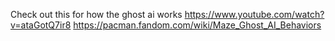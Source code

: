 Check out this for how the ghost ai works
https://www.youtube.com/watch?v=ataGotQ7ir8
https://pacman.fandom.com/wiki/Maze_Ghost_AI_Behaviors
